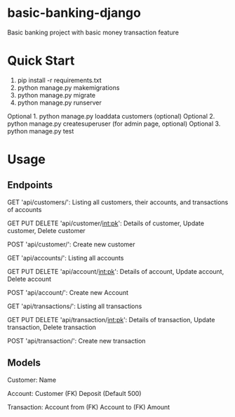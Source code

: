 # basic-banking-django
Basic banking project with basic money transaction feature

# Quick Start
1. pip install -r requirements.txt
2. python manage.py makemigrations
3. python manage.py migrate
4. python manage.py runserver

Optional 1. python manage.py loaddata customers (optional)
Optional 2. python manage.py createsuperuser (for admin page, optional)
Optional 3. python manage.py test

# Usage
## Endpoints
GET				'api/customers/':
Listing all customers, their accounts, and transactions of accounts

GET PUT DELETE	'api/customer/<int:pk>':
Details of customer, Update customer, Delete customer

POST			'api/customer/':
Create new customer

GET				'api/accounts/':
Listing all accounts

GET PUT DELETE	'api/account/<int:pk>':
Details of account, Update account, Delete account

POST			'api/account/':
Create new Account

GET				'api/transactions/':
Listing all transactions

GET PUT DELETE	'api/transaction/<int:pk>':
Details of transaction, Update transaction, Delete transaction

POST			'api/transaction/':
Create new transaction

## Models
Customer:
Name

Account:
Customer (FK)
Deposit (Default 500)

Transaction:
Account from (FK)
Account to (FK)
Amount